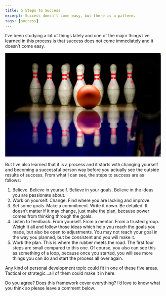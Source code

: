 ```yaml
---
title: 5 Steps to Success
excerpt: Success doesn't come easy, but there is a pattern.
tags: [success]
---
```


I’ve been studying a lot of things lately and one of the major things I’ve learned in this process is that success does not come immediately and it doesn’t come easy.

![bowling][bowling]

But I’ve also learned that it is a process and it starts with changing yourself and becoming a successful person way before you actually see the outside results of success. From what I can see, the steps to success are as follows:

1. Believe. Believe in yourself. Believe in your goals. Believe in the ideas you are passionate about.
2. Work on yourself. Change. Find where you are lacking and improve.
3. Set some goals. Make a commitment. Write it down. Be detailed. It doesn’t matter if it may change, just make the plan, because power comes from thinking through the goals.
4. Listen to feedback. From yourself. From a mentor. From a trusted group. Weigh it all and follow those ideas which help you reach the goals you made, but also be open to adjustments. You may not reach your goal in the way you planned, but be consistent and you will make it.
5. Work the plan. This is where the rubber meets the road. The first four steps are small compared to this one. Of course, you also can see this as something of a loop, because once you started, you will see more things you can do and start the process all over again.

Any kind of personal development topic could fit in one of these five areas. Tactical or strategic…all of them could make it in here.

Do you agree? Does this framework cover everything? I’d love to know what you think so please leave a comment below.

[bowling]:/images/post_images/public-domain-images-free-stock-photos-alley-ball-bowl.jpg
